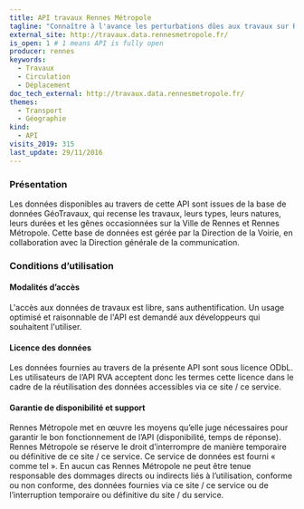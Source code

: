 ```yaml
---
title: API travaux Rennes Métropole
tagline: "Connaître à l'avance les perturbations dûes aux travaux sur Rennes Métropole"
external_site: http://travaux.data.rennesmetropole.fr/
is_open: 1 # 1 means API is fully open
producer: rennes
keywords:
  - Travaux
  - Circulation
  - Déplacement
doc_tech_external: http://travaux.data.rennesmetropole.fr/
themes:
  - Transport
  - Géographie
kind:
  - API
visits_2019: 315
last_update: 29/11/2016
---
```


### Présentation

Les données disponibles au travers de cette API sont issues de la base de données GéoTravaux, qui recense les travaux, leurs types, leurs natures, leurs durées et les gênes occasionnées sur la Ville de Rennes et Rennes Métropole. Cette base de données est gérée par la Direction de la Voirie, en collaboration avec la Direction générale de la communication.

### Conditions d’utilisation

#### Modalités d’accès

L'accès aux données de travaux est libre, sans authentification. Un usage optimisé et raisonnable de l'API est demandé aux développeurs qui souhaitent l'utiliser.

#### Licence des données

Les données fournies au travers de la présente API sont sous licence ODbL.
Les utilisateurs de l’API RVA acceptent donc les termes cette licence dans le cadre de la réutilisation des données accessibles via ce site / ce service.

#### Garantie de disponibilité et support

Rennes Métropole met en œuvre les moyens qu’elle juge nécessaires pour garantir le bon fonctionnement de l’API (disponibilité, temps de réponse). Rennes Métropole se réserve le droit d’interrompre de manière temporaire ou définitive de ce site / ce service.
Ce service de données est fourni « comme tel ». En aucun cas Rennes Métropole ne peut être tenue responsable des dommages directs ou indirects liés à l’utilisation, conforme ou non conforme, des données fournies via ce site / ce service ou de l’interruption temporaire ou définitive du site / du service.

